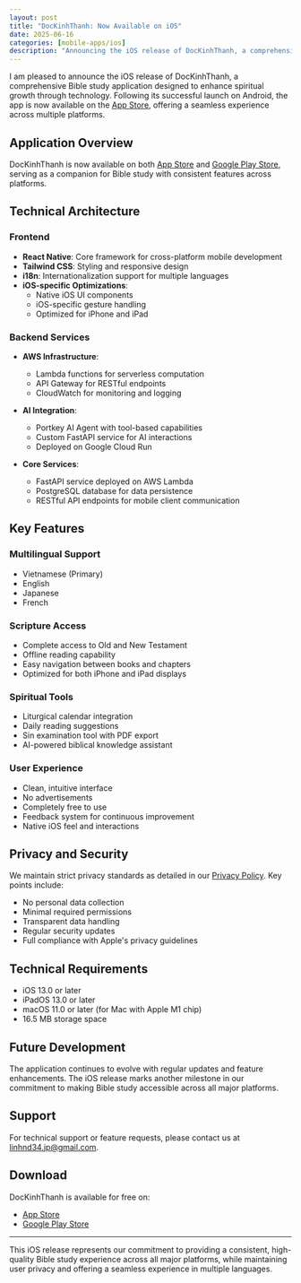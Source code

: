 ```yaml
---
layout: post
title: "DocKinhThanh: Now Available on iOS"
date: 2025-06-16
categories: [mobile-apps/ios]
description: "Announcing the iOS release of DocKinhThanh, a comprehensive multilingual Bible study application"
---
```


I am pleased to announce the iOS release of DocKinhThanh, a comprehensive Bible study application designed to enhance spiritual growth through technology. Following its successful launch on Android, the app is now available on the [App Store](https://apps.apple.com/jp/app/dockinhthanh/id6747274086), offering a seamless experience across multiple platforms.

## Application Overview

DocKinhThanh is now available on both [App Store](https://apps.apple.com/jp/app/dockinhthanh/id6747274086) and [Google Play Store](https://play.google.com/store/apps/details?id=com.anonymous.DocKinhThanh), serving as a companion for Bible study with consistent features across platforms.

## Technical Architecture

### Frontend
- **React Native**: Core framework for cross-platform mobile development
- **Tailwind CSS**: Styling and responsive design
- **i18n**: Internationalization support for multiple languages
- **iOS-specific Optimizations**:
  - Native iOS UI components
  - iOS-specific gesture handling
  - Optimized for iPhone and iPad

### Backend Services
- **AWS Infrastructure**:
  - Lambda functions for serverless computation
  - API Gateway for RESTful endpoints
  - CloudWatch for monitoring and logging

- **AI Integration**:
  - Portkey AI Agent with tool-based capabilities
  - Custom FastAPI service for AI interactions
  - Deployed on Google Cloud Run

- **Core Services**:
  - FastAPI service deployed on AWS Lambda
  - PostgreSQL database for data persistence
  - RESTful API endpoints for mobile client communication

## Key Features

### Multilingual Support
- Vietnamese (Primary)
- English
- Japanese
- French

### Scripture Access
- Complete access to Old and New Testament
- Offline reading capability
- Easy navigation between books and chapters
- Optimized for both iPhone and iPad displays

### Spiritual Tools
- Liturgical calendar integration
- Daily reading suggestions
- Sin examination tool with PDF export
- AI-powered biblical knowledge assistant

### User Experience
- Clean, intuitive interface
- No advertisements
- Completely free to use
- Feedback system for continuous improvement
- Native iOS feel and interactions

## Privacy and Security

We maintain strict privacy standards as detailed in our [Privacy Policy](https://luvl.github.io/luvl-blog/mobile-apps/policies/privacy/dockinhthanhapp/). Key points include:

- No personal data collection
- Minimal required permissions
- Transparent data handling
- Regular security updates
- Full compliance with Apple's privacy guidelines

## Technical Requirements

- iOS 13.0 or later
- iPadOS 13.0 or later
- macOS 11.0 or later (for Mac with Apple M1 chip)
- 16.5 MB storage space

## Future Development

The application continues to evolve with regular updates and feature enhancements. The iOS release marks another milestone in our commitment to making Bible study accessible across all major platforms.

## Support

For technical support or feature requests, please contact us at linhnd34.jp@gmail.com.

## Download

DocKinhThanh is available for free on:
- [App Store](https://apps.apple.com/jp/app/dockinhthanh/id6747274086)
- [Google Play Store](https://play.google.com/store/apps/details?id=com.anonymous.DocKinhThanh)

---

This iOS release represents our commitment to providing a consistent, high-quality Bible study experience across all major platforms, while maintaining user privacy and offering a seamless experience in multiple languages.
